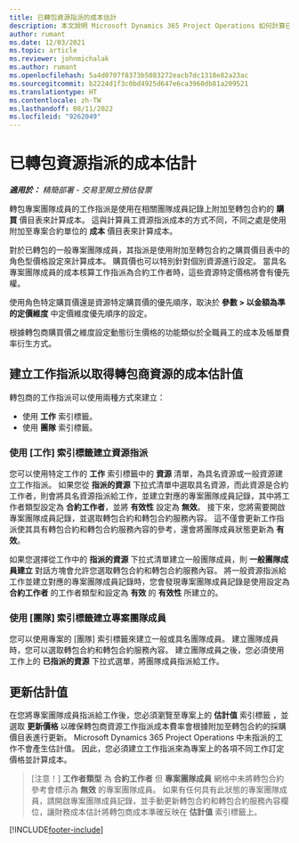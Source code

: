 ```yaml
---
title: 已轉包資源指派的成本估計
description: 本文說明 Microsoft Dynamics 365 Project Operations 如何計算已轉包資源指派的成本估計。
author: rumant
ms.date: 12/03/2021
ms.topic: article
ms.reviewer: johnmichalak
ms.author: rumant
ms.openlocfilehash: 5a4d0707f8373b5083272eacb7dc1318e82a23ac
ms.sourcegitcommit: b2224d1f3c0bd4925d647e6ca3960db81a209521
ms.translationtype: HT
ms.contentlocale: zh-TW
ms.lasthandoff: 08/11/2022
ms.locfileid: "9262049"
---
```

# <a name="cost-estimation-of-subcontracted-resource-assignments"></a>已轉包資源指派的成本估計

_**適用於：** 精簡部署 - 交易至開立預估發票_

轉包專案團隊成員的工作指派是使用在相關團隊成員記錄上附加至轉包合約的 **購買** 價目表來計算成本。 這與計算員工資源指派成本的方式不同，不同之處是使用附加至專案合約單位的 **成本** 價目表來計算成本。 

對於已轉包的一般專案團隊成員，其指派是使用附加至轉包合約之購買價目表中的角色型價格設定來計算成本。 購買價也可以特別針對個別資源進行設定。 當具名專案團隊成員的成本核算工作指派為合約工作者時，這些資源特定價格將會有優先權。 

使用角色特定購買價還是資源特定購買價的優先順序，取決於 **參數 > 以金額為準的定價維度** 中定價維度優先順序的設定。

根據轉包商購買價之維度設定動態衍生價格的功能類似於全職員工的成本及帳單費率衍生方式。 

## <a name="creating-task-assignments-for-getting-cost-estimates-of-subcontractor-resources"></a>建立工作指派以取得轉包商資源的成本估計值

轉包商的工作指派可以使用兩種方式來建立： 
- 使用 **工作** 索引標籤。
- 使用 **團隊** 索引標籤。

### <a name="creating-resources-assignments-using-the-tasks-tab"></a>使用 [工作] 索引標籤建立資源指派
您可以使用特定工作的 **工作** 索引標籤中的 **資源** 清單，為具名資源或一般資源建立工作指派。 如果您從 **指派的資源** 下拉式清單中選取具名資源，而此資源是合約工作者，則會將具名資源指派給工作，並建立對應的專案團隊成員記錄，其中將工作者類型設定為 **合約工作者**，並將 **有效性** 設定為 **無效**。 接下來，您將需要開啟專案團隊成員記錄，並選取轉包合約和轉包合約服務內容。 這不僅會更新工作指派使其具有轉包合約和轉包合約服務內容的參考，還會將團隊成員狀態更新為 **有效**。

如果您選擇從工作中的 **指派的資源** 下拉式清單建立一般團隊成員，則 **一般團隊成員建立** 對話方塊會允許您選取轉包合約和轉包合約服務內容。 將一般資源指派給工作並建立對應的專案團隊成員記錄時，您會發現專案團隊成員記錄是使用設定為 **合約工作者** 的工作者類型和設定為 **有效** 的 **有效性** 所建立的。

### <a name="creating-project-team-members-using-the-team-tab"></a>使用 [團隊] 索引標籤建立專案團隊成員
您可以使用專案的 [團隊] 索引標籤來建立一般或具名團隊成員。 建立團隊成員時，您可以選取轉包合約和轉包合約服務內容。 建立團隊成員之後，您必須使用工作上的 **已指派的資源** 下拉式選單，將團隊成員指派給工作。 

## <a name="updating-estimates"></a>更新估計值
在您將專案團隊成員指派給工作後，您必須瀏覽至專案上的 **估計值** 索引標籤 ，並選取 **更新價格** 以確保轉包商資源工作指派成本費率會根據附加至轉包合約的採購價目表進行更新。 Microsoft Dynamics 365 Project Operations 中未指派的工作不會產生估計值。 因此，您必須建立工作指派來為專案上的各項不同工作訂定價格並計算成本。 

> [注意！] **工作者類型** 為 **合約工作者** 但 **專案團隊成員** 網格中未將轉包合約參考會標示為 **無效** 的專案團隊成員。 如果有任何具有此狀態的專案團隊成員，請開啟專案團隊成員記錄，並手動更新轉包合約和轉包合約服務內容欄位，讓財務成本估計將轉包商成本準確反映在 **估計值** 索引標籤上。 


[!INCLUDE[footer-include](../../includes/footer-banner.md)]
